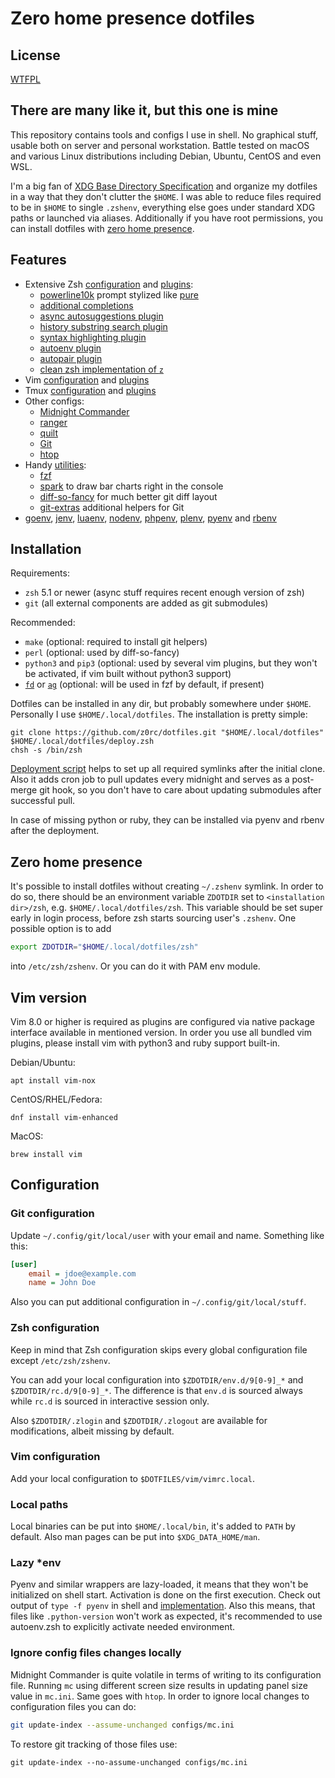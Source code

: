 # Zero home presence dotfiles

## License

[WTFPL](COPYING)

## There are many like it, but this one is mine

This repository contains tools and configs I use in shell. No graphical stuff,
usable both on server and personal workstation. Battle tested on macOS and
various Linux distributions including Debian, Ubuntu, CentOS and even WSL.

I'm a big fan of [XDG Base Directory
Specification](http://standards.freedesktop.org/basedir-spec/basedir-spec-latest.html)
and organize my dotfiles in a way that they don't clutter the `$HOME`. I was
able to reduce files required to be in `$HOME` to single `.zshenv`, everything
else goes under standard XDG paths or launched via aliases. Additionally if you
have root permissions, you can install dotfiles with [zero home
presence](#zero-home-presence).

## Features

* Extensive Zsh [configuration](zsh/rc.d) and [plugins](zsh/plugins):
  * [powerline10k](https://github.com/romkatv/powerlevel10k) prompt stylized
    like [pure](https://github.com/sindresorhus/pure)
  * [additional completions](https://github.com/zsh-users/zsh-completions)
  * [async autosuggestions
    plugin](https://github.com/zsh-users/zsh-autosuggestions)
  * [history substring search
    plugin](https://github.com/zsh-users/zsh-history-substring-search)
  * [syntax highlighting
    plugin](https://github.com/zsh-users/zsh-syntax-highlighting)
  * [autoenv plugin](https://github.com/Tarrasch/zsh-autoenv)
  * [autopair plugin](https://github.com/hlissner/zsh-autopair)
  * [clean zsh implementation of `z`](https://github.com/agkozak/zsh-z)
* Vim [configuration](vim/vimrc) and [plugins](vim/pack)
* Tmux [configuration](tmux/tmux.conf) and [plugins](tmux/plugins)
* Other configs:
  * [Midnight Commander](configs/mc.ini)
  * [ranger](configs/ranger)
  * [quilt](configs/quiltrc)
  * [Git](configs/gitconfig)
  * [htop](configs/htoprc)
* Handy [utilities](tools):
  * [fzf](https://github.com/junegunn/fzf)
  * [spark](https://github.com/holman/spark) to draw bar charts right in the
    console
  * [diff-so-fancy](https://github.com/so-fancy/diff-so-fancy) for much better
    git diff layout
  * [git-extras](https://github.com/tj/git-extras) additional helpers for Git
* [goenv](https://github.com/syndbg/goenv),
  [jenv](https://github.com/jenv/jenv),
  [luaenv](https://github.com/cehoffman/luaenv),
  [nodenv](https://github.com/nodenv/nodenv),
  [phpenv](https://github.com/phpenv/phpenv),
  [plenv](https://github.com/tokuhirom/plenv),
  [pyenv](https://github.com/yyuu/pyenv) and
  [rbenv](https://github.com/rbenv/rbenv)

## Installation

Requirements:

* `zsh` 5.1 or newer (async stuff requires recent enough version of zsh)
* `git` (all external components are added as git submodules)

Recommended:

* `make` (optional: required to install git helpers)
* `perl` (optional: used by diff-so-fancy)
* `python3` and `pip3` (optional: used by several vim plugins, but they won't
  be activated, if vim built without python3 support)
* [`fd`](https://github.com/sharkdp/fd) or
  [`ag`](https://github.com/ggreer/the_silver_searcher) (optional: will be used
  in fzf by default, if present)

Dotfiles can be installed in any dir, but probably somewhere under `$HOME`.
Personally I use `$HOME/.local/dotfiles`. The installation is pretty simple:

```shell
git clone https://github.com/z0rc/dotfiles.git "$HOME/.local/dotfiles"
$HOME/.local/dotfiles/deploy.zsh
chsh -s /bin/zsh
```

[Deployment script](deploy.zsh) helps to set up all required symlinks after the
initial clone. Also it adds cron job to pull updates every midnight and serves
as a post-merge git hook, so you don't have to care about updating submodules
after successful pull.

In case of missing python or ruby, they can be installed via pyenv and rbenv
after the deployment.

## Zero home presence

It's possible to install dotfiles without creating `~/.zshenv` symlink. In
order to do so, there should be an environment variable `ZDOTDIR` set to
`<installation dir>/zsh`, e.g. `$HOME/.local/dotfiles/zsh`. This variable
should be set super early in login process, before zsh starts sourcing user's
`.zshenv`. One possible option is to add

```sh
export ZDOTDIR="$HOME/.local/dotfiles/zsh"
```

into `/etc/zsh/zshenv`. Or you can do it with PAM env module.

## Vim version

Vim 8.0 or higher is required as plugins are configured via native package
interface available in mentioned version. In order you use all bundled vim
plugins, please install vim with python3 and ruby support built-in.

Debian/Ubuntu:

```
apt install vim-nox
```

CentOS/RHEL/Fedora:

```
dnf install vim-enhanced
```

MacOS:

```
brew install vim
```

## Configuration

### Git configuration

Update `~/.config/git/local/user` with your email and name. Something like
this:

```ini
[user]
    email = jdoe@example.com
    name = John Doe
```

Also you can put additional configuration in `~/.config/git/local/stuff`.

### Zsh configuration

Keep in mind that Zsh configuration skips every global configuration file
except `/etc/zsh/zshenv`.

You can add your local configuration into `$ZDOTDIR/env.d/9[0-9]_*` and
`$ZDOTDIR/rc.d/9[0-9]_*`. The difference is that `env.d` is sourced always while
`rc.d` is sourced in interactive session only.

Also `$ZDOTDIR/.zlogin` and `$ZDOTDIR/.zlogout` are available for
modifications, albeit missing by default.

### Vim configuration

Add your local configuration to `$DOTFILES/vim/vimrc.local`.

### Local paths

Local binaries can be put into `$HOME/.local/bin`, it's added to `PATH` by
default. Also man pages can be put into `$XDG_DATA_HOME/man`.

### Lazy \*env

Pyenv and similar wrappers are lazy-loaded, it means that they won't be
initialized on shell start. Activation is done on the first execution. Check
out output of `type -f pyenv` in shell and
[implementation](zsh/rc.d/14_many_env.zsh). Also this means, that files like
`.python-version` won't work as expected, it's recommended to use autoenv.zsh
to explicitly activate needed environment.

### Ignore config files changes locally

Midnight Commander is quite volatile in terms of writing to its configuration
file. Running `mc` using different screen size results in updating panel size
value in `mc.ini`. Same goes with `htop`. In order to ignore local changes to
configuration files you can do:

```sh
git update-index --assume-unchanged configs/mc.ini
```

To restore git tracking of those files use:

```
git update-index --no-assume-unchanged configs/mc.ini
```
